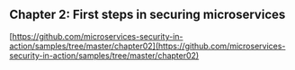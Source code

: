 ## Chapter 2: First steps in securing microservices

[https://github.com/microservices-security-in-action/samples/tree/master/chapter02](https://github.com/microservices-security-in-action/samples/tree/master/chapter02)

